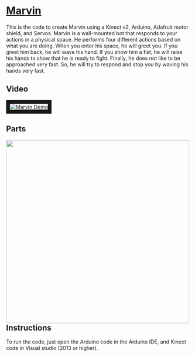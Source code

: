 # [Marvin](http://cmsc838f-s15.wikispaces.com/Marvin)

This is the code to create Marvin using a Kinect v2, Arduino, Adafruit motor shield, and Servos. Marvin is a wall-mounted bot that responds to your actions in a physical space. He performs four different actions based on what you are doing. When you enter his space, he will greet you. If you greet him back, he will wave his hand. If you show him a fist, he will raise his hands to show that he is ready to fight. Finally, he does not like to be approached very fast. So, he will try to respond and stop you by waving his hands very fast. 

## Video
<a href="http://www.youtube.com/watch?feature=player_embedded&v=yGhQL5ykPs8
" target="_blank"><img src="https://github.com/karthikbadam/Marvin/blob/master/marvin_pic1.jpg" 
alt="Marvin Demo" border="10" /></a>

## Parts
<img style="float: left; width: 500px;" src="https://github.com/karthikbadam/Marvin/blob/master/Marvin-parts.png">

## Instructions
To run the code, just open the Arduino code in the Arduino IDE, and Kinect code in Visual studio (2013 or higher).

